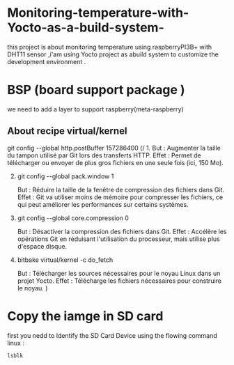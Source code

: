 # Monitoring-temperature-with-Yocto-as-a-build-system-
this project is about monitoring temperature  using raspberryPI3B+ with DHT11 sensor  ,i'am using Yocto project as abuild system to customize the development environment .
# BSP (board support package ) 
we need to add a layer to support raspberry(meta-raspberry)

## About recipe virtual/kernel



git config --global http.postBuffer 157286400
(/ 1.   But : Augmenter la taille du tampon utilisé par Git lors des transferts HTTP.
    Effet : Permet de télécharger ou envoyer de plus gros fichiers en une seule fois (ici, 150 Mo).

2. git config --global pack.window 1

    But : Réduire la taille de la fenêtre de compression des fichiers dans Git.
    Effet : Git va utiliser moins de mémoire pour compresser les fichiers, ce qui peut améliorer les performances sur certains systèmes.

3. git config --global core.compression 0

    But : Désactiver la compression des fichiers dans Git.
    Effet : Accélère les opérations Git en réduisant l'utilisation du processeur, mais utilise plus d'espace disque.

4. bitbake virtual/kernel -c do_fetch

    But : Télécharger les sources nécessaires pour le noyau Linux dans un projet Yocto.
    Effet : Télécharge les fichiers nécessaires pour construire le noyau.
)


# Copy the iamge in SD card 

first you nedd to Identify the SD Card Device using the flowing command linux :


```bash
lsblk



